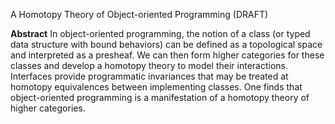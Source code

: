 A Homotopy Theory of Object-oriented Programming (DRAFT)

**Abstract**
In object-oriented programming, the notion of a class (or typed data structure with bound
behaviors) can be defined as a topological space and interpreted as a presheaf. We can then
form higher categories for these classes and develop a homotopy theory to model their
interactions. Interfaces provide programmatic invariances that may be treated at homotopy
equivalences between implementing classes. One finds that object-oriented programming is a
manifestation of a homotopy theory of higher categories.
